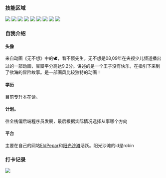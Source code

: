 ### 技能区域

![](https://img.shields.io/badge/-HTML5-E34F26?style=flat-square&logo=html5&logoColor=white)
![](https://img.shields.io/badge/-CSS3-1572B6?style=flat-square&logo=css3)
![](https://img.shields.io/badge/-JavaScript-oringe?style=flat-square&logo=javascript)
![](https://img.shields.io/badge/-Android-oringe?style=flat-square&logo=android)
![](https://img.shields.io/badge/-Spring-oringe?style=flat-square&logo=spring)
![](https://img.shields.io/badge/-Vue.js-oringe?style=flat-square&logo=vue.js)
![](https://img.shields.io/badge/-Springboot-oringe?style=flat-square&logo=springboot)
![](https://img.shields.io/badge/-Node.js-oringe?style=flat-square&logo=node.js)
![](https://img.shields.io/badge/-Hexo-oringe?style=flat-square&logo=hexo)

### 自我介绍
#### 头像
来自动画《无不想》中的🕊️，看不惯先生。无不想是08,09年在央视少儿频道播出过的一部动画，豆瓣平分高达9.2分。讲述的是一个王子没有快乐，在指引下来到了欲海的冒险故事。是一部画风比较独特的动画！
#### 学历
目前专升本在读。
#### 计划。
往全栈偏后端程序员发展，最后根据实际情况选择从事哪个方向
#### 平台
主要在自己的网站[EldPepar](https://eldpepar.com)和[阳光沙滩](https://www.sunofbeach.net/)活跃。阳光沙滩的id是robin
### 打卡记录
[![](https://github-readme-streak-stats.herokuapp.com/?user=eldpepar)](https://git.io/streak-stats)


